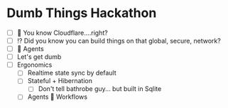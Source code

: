 # Dumb Things Hackathon

- [ ] 🤔 You know Cloudflare....right?
- [ ] ⁉ Did you know you can build things on that global, secure, network?
- [ ] 👋 Agents
- [ ] Let's get dumb
- [ ] Ergonomics
  - [ ] Realtime state sync by default
  - [ ] Stateful + Hibernation
    - [ ] Don't tell bathrobe guy... but built in Sqlite
  - [ ] Agents 🧡 Workflows
